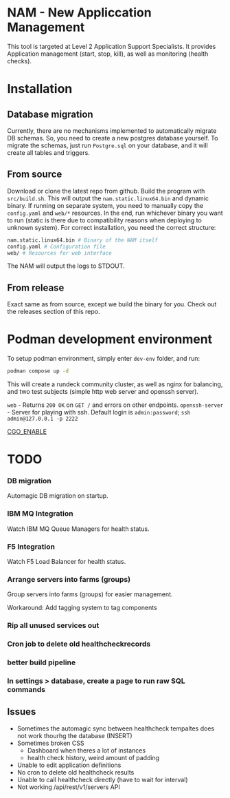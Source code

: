# NAM - New Appliccation Management
This tool is targeted at Level 2 Application Support Specialists. It provides Application management (start, stop, kill), as well as monitoring (health checks).

# Installation

## Database migration
Currently, there are no mechanisms implemented to automatically migrate DB schemas. So, you need to create a new postgres database yourself. To migrate the schemas, just run `Postgre.sql` on your database, and it will create all tables and triggers.

## From source
Download or clone the latest repo from github. Build the program with `src/build.sh`. This will output the `nam.static.linux64.bin` and dynamic binary. If running on separate system, you need to manually copy the `config.yaml` and `web/*` resources. In the end, run whichever binary you want to run (static is there due to compatibility reasons when deploying to unknown system). For correct installation, you need the correct structure:
```bash
nam.static.linux64.bin # Binary of the NAM itself
config.yaml # Configuration file
web/ # Resources for web interface
```
The NAM will output the logs to STDOUT.

## From release
Exact same as from source, except we build the binary for you. Check out the releases section of this repo.


# Podman development environment
To setup podman environment, simply enter `dev-env` folder, and run:
```bash
podman compose up -d
```
This will create a rundeck community cluster, as well as nginx for balancing, and two test subjects (simple http web server and openssh server).

`web` - Returns `200 OK` on `GET /` and errors on other endpoints.
`openssh-server` - Server for playing with ssh. Default login is `admin:password`; `ssh admin@127.0.0.1 -p 2222`

[CGO_ENABLE](https://github.com/go101/go101/wiki/CGO-Environment-Setup)

# TODO

### DB migration
Automagic DB migration on startup.

### IBM MQ Integration
Watch IBM MQ Queue Managers for health status.

### F5 Integration
Watch F5 Load Balancer for health status.

### Arrange servers into farms (groups)
Group servers into farms (groups) for easier management.

Workaround: Add tagging system to tag components

### Rip all unused services out
### Cron job to delete old healthcheckrecords
### better build pipeline
### In settings > database, create a page to run raw SQL commands

## Issues
- Sometimes the automagic sync between healthcheck tempaltes does not work thourhg the database (INSERT)
- Sometimes broken CSS
    - Dashboard when theres a lot of instances
    - health check history, weird amount of padding
- Unable to edit application definitions
- No cron to delete old healthcheck results
- Unable to call healthcheck directly (have to wait for interval)
- Not working /api/rest/v1/servers API